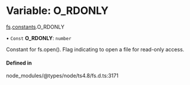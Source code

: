# Variable: O\_RDONLY

[fs](../modules/fs.md).[constants](../modules/fs.constants.md).O_RDONLY

• `Const` **O\_RDONLY**: `number`

Constant for fs.open(). Flag indicating to open a file for read-only access.

#### Defined in

node_modules/@types/node/ts4.8/fs.d.ts:3171
